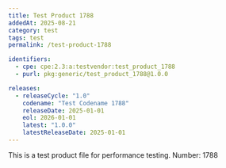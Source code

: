 ```yaml
---
title: Test Product 1788
addedAt: 2025-08-21
category: test
tags: test
permalink: /test-product-1788

identifiers:
  - cpe: cpe:2.3:a:testvendor:test_product_1788
  - purl: pkg:generic/test_product_1788@1.0.0

releases:
  - releaseCycle: "1.0"
    codename: "Test Codename 1788"
    releaseDate: 2025-01-01
    eol: 2026-01-01
    latest: "1.0.0"
    latestReleaseDate: 2025-01-01
---
```


This is a test product file for performance testing. Number: 1788
